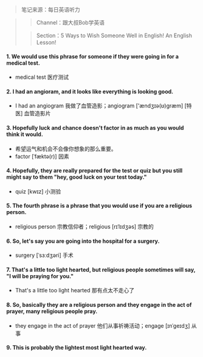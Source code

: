 > 笔记来源：每日英语听力

> > Channel：跟大叔Bob学英语
>
> > Section：5 Ways to Wish Someone Well in English! An English Lesson!

#### 1. We would use this phrase for someone if they were going in for a medical test.

- medical test 医疗测试

#### 2. I had an angioram, and it looks like everything is looking good.

- I had an angiogram 我做了血管造影；angiogram ['ændʒɪə(ʊ)græm] [特医] 血管造影片

#### 3. Hopefully luck and chance doesn't factor in as much as you would think it would.

- 希望运气和机会不会像你想象的那么重要。
- factor [ˈfæktə(r)] 因素

#### 4. Hopefully, they are really prepared for the test or quiz but you still might say to them "hey, good luck on your test today."

- quiz [kwɪz] 小测验

#### 5. The fourth phrase is a phrase that you would use if you are a religious person.

- religious person 宗教信仰者；religious [rɪˈlɪdʒəs] 宗教的

#### 6. So, let's say you are going into the hospital for a surgery.

- surgery [ˈsɜːdʒəri] 手术

#### 7. That's a little too light hearted, but religious people sometimes will say, "I will be praying for you."

- That's a little too light hearted 那有点太不走心了

#### 8. So, basically they are a religious person and they engage in the act of prayer, many religious people pray.

- they engage in the act of prayer 他们从事祈祷活动；engage [ɪnˈɡeɪdʒ] 从事 

#### 9. This is probably the lightest most light hearted way.